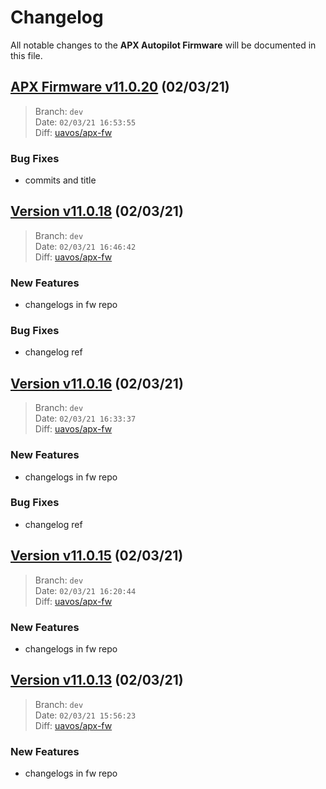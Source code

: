# Changelog

All notable changes to the **APX Autopilot Firmware** will be documented in this file.

## [APX Firmware v11.0.20](https://github.com/uavos/public-test/releases/tag/release-11.0.20) (02/03/21)

> Branch: `dev`\
> Date: `02/03/21 16:53:55`\
> Diff: [uavos/apx-fw](https://github.com/uavos/apx-fw/compare/a029f2024dcf0c49779bdcad76322ce09a0f4e7b...c5965fc5849f32baa7a37255f05b547d830b31f7)

### Bug Fixes
* commits and title

## [Version v11.0.18](https://github.com/uavos/apx-fw/releases/tag/release-11.0.18) (02/03/21)

> Branch: `dev`\
> Date: `02/03/21 16:46:42`\
> Diff: [uavos/apx-fw](https://github.com/uavos/apx-fw/compare/e6236e2fe28f92c91fa56c44205990f29c763641...4f0e779dcfeb99ce6a511d2e1a31341be114eca1)

### New Features
* changelogs in fw repo

### Bug Fixes
* changelog ref

## [Version v11.0.16](https://github.com/uavos/apx-fw/releases/tag/release-11.0.16) (02/03/21)

> Branch: `dev`\
> Date: `02/03/21 16:33:37`\
> Diff: [uavos/apx-fw](https://github.com/uavos/apx-fw/compare/e6236e2fe28f92c91fa56c44205990f29c763641...3485ef677dc3e8e67e60394685c195853b784fba)

### New Features
* changelogs in fw repo

### Bug Fixes
* changelog ref

## [Version v11.0.15](https://github.com/uavos/apx-fw/releases/tag/release-11.0.15) (02/03/21)

> Branch: `dev`\
> Date: `02/03/21 16:20:44`\
> Diff: [uavos/apx-fw](https://github.com/uavos/apx-fw/compare/e6236e2fe28f92c91fa56c44205990f29c763641...3a4a3642d6eb40b10012846af0fc19bc818e5ab4)

### New Features
* changelogs in fw repo

## [Version v11.0.13](https://github.com/uavos/apx-fw/releases/tag/release-11.0.13) (02/03/21)

> Branch: `dev`\
> Date: `02/03/21 15:56:23`\
> Diff: [uavos/apx-fw](https://github.com/uavos/apx-fw/compare/changelog...8538cc4262cfa35af865759d2300e595849f61a7)

### New Features
* changelogs in fw repo

